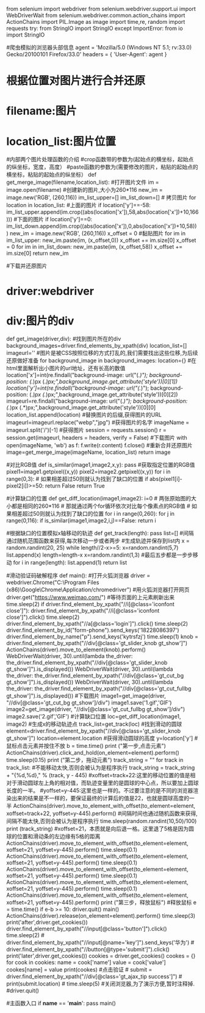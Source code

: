 
from selenium import webdriver
from selenium.webdriver.support.ui import WebDriverWait
from selenium.webdriver.common.action_chains import ActionChains
import PIL.Image as image
import time,re, random
import requests
try:
    from StringIO import StringIO
except ImportError:
    from io import StringIO

#爬虫模拟的浏览器头部信息
agent = 'Mozilla/5.0 (Windows NT 5.1; rv:33.0) Gecko/20100101 Firefox/33.0'
headers = {
        'User-Agent': agent
        }

# 根据位置对图片进行合并还原
# filename:图片
# location_list:图片位置
#内部两个图片处理函数的介绍
#crop函数带的参数为(起始点的横坐标，起始点的纵坐标，宽度，高度）
#paste函数的参数为(需要修改的图片，粘贴的起始点的横坐标，粘贴的起始点的纵坐标）
def get_merge_image(filename,location_list):
    #打开图片文件
    im = image.open(filename)
    #创建新的图片,大小为260*116
    new_im = image.new('RGB', (260,116))
    im_list_upper=[]
    im_list_down=[]
    # 拷贝图片
    for location in location_list:
        #上面的图片
        if location['y']==-58:
            im_list_upper.append(im.crop((abs(location['x']),58,abs(location['x'])+10,166)))
        #下面的图片
        if location['y']==0:
            im_list_down.append(im.crop((abs(location['x']),0,abs(location['x'])+10,58)))
    new_im = image.new('RGB', (260,116))
    x_offset = 0
    #黏贴图片
    for im in im_list_upper:
        new_im.paste(im, (x_offset,0))
        x_offset += im.size[0]
    x_offset = 0
    for im in im_list_down:
        new_im.paste(im, (x_offset,58))
        x_offset += im.size[0]
    return new_im

#下载并还原图片
# driver:webdriver
# div:图片的div
def get_image(driver,div):
    #找到图片所在的div
    background_images=driver.find_elements_by_xpath(div)
    location_list=[]
    imageurl=''
    #图片是被CSS按照位移的方式打乱的,我们需要找出这些位移,为后续还原做好准备
    for background_image in background_images:
        location={}
        #在html里面解析出小图片的url地址，还有长高的数值
        location['x']=int(re.findall("background-image: url\(\"(.*)\"\); background-position: (.*)px (.*)px;",background_image.get_attribute('style'))[0][1])
        location['y']=int(re.findall("background-image: url\(\"(.*)\"\); background-position: (.*)px (.*)px;",background_image.get_attribute('style'))[0][2])
        imageurl=re.findall("background-image: url\(\"(.*)\"\); background-position: (.*)px (.*)px;",background_image.get_attribute('style'))[0][0]
        location_list.append(location)
    #替换图片的后缀,获得图片的URL
    imageurl=imageurl.replace("webp","jpg")
    #获得图片的名字
    imageName = imageurl.split('/')[-1]
    #获得图片
    session = requests.session()
    r = session.get(imageurl, headers = headers, verify = False)
    #下载图片
    with open(imageName, 'wb') as f:
        f.write(r.content)
        f.close()
    #重新合并还原图片
    image=get_merge_image(imageName, location_list)
    return image

#对比RGB值
def is_similar(image1,image2,x,y):
    pass
    #获取指定位置的RGB值
    pixel1=image1.getpixel((x,y))
    pixel2=image2.getpixel((x,y))
    for i in range(0,3):
        # 如果相差超过50则就认为找到了缺口的位置
        if abs(pixel1[i]-pixel2[i])>=50:
            return False
    return True

#计算缺口的位置
def get_diff_location(image1,image2):
    i=0
    # 两张原始图的大小都是相同的260*116
    # 那就通过两个for循环依次对比每个像素点的RGB值
    # 如果相差超过50则就认为找到了缺口的位置
    for i in range(0,260):
        for j in range(0,116):
            if is_similar(image1,image2,i,j)==False:
                return  i

#根据缺口的位置模拟x轴移动的轨迹
def get_track(length):
    pass
    list=[]
    #间隔通过随机范围函数来获得,每次移动一步或者两步
    #生成轨迹并保存到list内
    x = random.randint(20, 25)
    while length//2-x>=5:
        x=random.randint(5,7)
        list.append(x)
        length=length-x
        x=random.randint(1,3)
    #最后五步都是一步步移动
    for i in range(length):
        list.append(1)
    return list

#滑动验证码破解程序
def main():
    #打开火狐浏览器
    driver = webdriver.Chrome("C:\Program Files (x86)\Google\Chrome\Application/chromedriver")
    #用火狐浏览器打开网页
    driver.get("https://www.weimao.com/")
    #等待页面的上元素刷新出来
    time.sleep(2)
    if driver.find_element_by_xpath("//i[@class='iconfont close']"):
        driver.find_element_by_xpath("//i[@class='iconfont close']").click()
    time.sleep(2)
    driver.find_element_by_xpath("//a[@class='login']").click()
    time.sleep(2)
    driver.find_element_by_id("form-phone").send_keys('18228086397')
    driver.find_element_by_name("p").send_keys('kytrsfzj')
    time.sleep(1)
    knob = driver.find_element_by_xpath("//div[@class='gt_slider_knob gt_show']")
    ActionChains(driver).move_to_element(knob).perform()
    WebDriverWait(driver, 30).until(lambda the_driver: the_driver.find_element_by_xpath("//div[@class='gt_slider_knob gt_show']").is_displayed())
    WebDriverWait(driver, 30).until(lambda the_driver: the_driver.find_element_by_xpath("//div[@class='gt_cut_bg gt_show']").is_displayed())
    WebDriverWait(driver, 30).until(lambda the_driver: the_driver.find_element_by_xpath("//div[@class='gt_cut_fullbg gt_show']").is_displayed())
    #下载图片
    image1=get_image(driver, "//div[@class='gt_cut_bg gt_show']/div")
    image1.save('1.gif','GIF')
    image2=get_image(driver, "//div[@class='gt_cut_fullbg gt_show']/div")
    image2.save('2.gif','GIF')
    #计算缺口位置
    loc=get_diff_location(image1, image2)
    #生成x的移动轨迹点
    track_list=get_track(loc)
    #找到滑动的圆球
    element=driver.find_element_by_xpath("//div[@class='gt_slider_knob gt_show']")
    location=element.location
    #获得滑动圆球的高度
    y=location['y']
    #鼠标点击元素并按住不放
    b = time.time()
    print ("第一步,点击元素")
    ActionChains(driver).click_and_hold(on_element=element).perform()
    time.sleep(0.15)
    print ("第二步，拖动元素")
    track_string = ""
    for track in track_list:
        #不能移动太快,否则会被认为是程序执行
        track_string = track_string + "{%d,%d}," % (track, y - 445)
        #xoffset=track+22:这里的移动位置的值是相对于滑动圆球左上角的相对值，而轨迹变量里的是圆球的中心点，所以要加上圆球长度的一半。
        #yoffset=y-445:这里也是一样的。不过要注意的是不同的浏览器渲染出来的结果是不一样的，要保证最终的计算后的值是22，也就是圆球高度的一半
        ActionChains(driver).move_to_element_with_offset(to_element=element, xoffset=track+22, yoffset=y-445).perform()
        #间隔时间也通过随机函数来获得,间隔不能太快,否则会被认为是程序执行
        time.sleep(random.randint(10,50)/100)
    print (track_string)
    #xoffset=21，本质就是向后退一格。这里退了5格是因为圆球的位置和滑动条的左边缘有5格的距离
    ActionChains(driver).move_to_element_with_offset(to_element=element, xoffset=21, yoffset=y-445).perform()
    time.sleep(0.1)
    ActionChains(driver).move_to_element_with_offset(to_element=element, xoffset=21, yoffset=y-445).perform()
    time.sleep(0.1)
    ActionChains(driver).move_to_element_with_offset(to_element=element, xoffset=21, yoffset=y-445).perform()
    time.sleep(0.1)
    ActionChains(driver).move_to_element_with_offset(to_element=element, xoffset=21, yoffset=y-445).perform()
    time.sleep(0.1)
    ActionChains(driver).move_to_element_with_offset(to_element=element, xoffset=21, yoffset=y-445).perform()
    print ("第三步，释放鼠标")
    #释放鼠标
    e = time.time()
    if e-b >= 10:
        driver.quit()
        main()
    ActionChains(driver).release(on_element=element).perform()
    time.sleep(3)
    print('after',driver.get_cookies())
    driver.find_element_by_xpath("//input[@class='button']").click()
    time.sleep(2)
    # driver.find_element_by_xpath("//input[@name='key']").send_keys('华为')
    # driver.find_element_by_xpath("//button[@type='submit']").click()
    print('later',driver.get_cookies())
    cookies = driver.get_cookies()
    cookes = {}
    for cook in cookies:
        name = cook['name']
        value = cook['value']
        cookes[name] = value
    print(cookes)
    #点击验证
    # submit = driver.find_element_by_xpath("//div[@class='gt_ajax_tip success']")
    # print(submit.location)
    # time.sleep(5)
    #关闭浏览器,为了演示方便,暂时注释掉.
    #driver.quit()

#主函数入口
if __name__ == '__main__':
    pass
    main()
